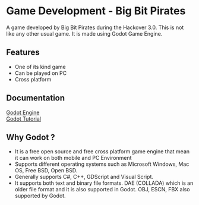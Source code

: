 
# Game Development - Big Bit Pirates

A game developed by Big Bit Pirates during the Hackover 3.0. This is not like any other usual game. It is made using Godot Game Engine.


## Features

- One of its kind game
- Can be played on PC
- Cross platform


## Documentation

[Godot Engine](https://godotengine.org/)  
[Godot Tutorial](https://www.youtube.com/watch?v=fQXKjmCDkIA)


## Why Godot ?
- It is a free open source and free cross platform game engine that mean it can work on both mobile and PC Environment
- Supports different operating systems such as Microsoft Windows, Mac OS, Free BSD, Open BSD.
- Generally supports C#, C++, GDScript and Visual Script.
- It supports both text and binary file formats. DAE (COLLADA) which is an older file format and it is also supported in Godot. OBJ, ESCN, FBX also supported by Godot.